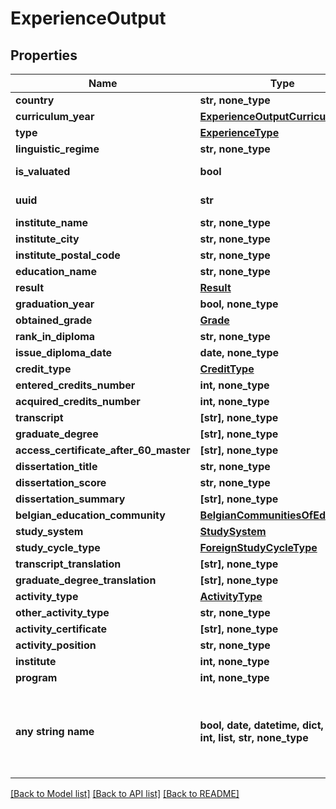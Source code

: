 # ExperienceOutput


## Properties
Name | Type | Description | Notes
------------ | ------------- | ------------- | -------------
**country** | **str, none_type** |  | 
**curriculum_year** | [**ExperienceOutputCurriculumYear**](ExperienceOutputCurriculumYear.md) |  | 
**type** | [**ExperienceType**](ExperienceType.md) |  | 
**linguistic_regime** | **str, none_type** |  | [optional] 
**is_valuated** | **bool** |  | [optional] [readonly] 
**uuid** | **str** |  | [optional] [readonly] 
**institute_name** | **str, none_type** |  | [optional] 
**institute_city** | **str, none_type** |  | [optional] 
**institute_postal_code** | **str, none_type** |  | [optional] 
**education_name** | **str, none_type** |  | [optional] 
**result** | [**Result**](Result.md) |  | [optional] 
**graduation_year** | **bool, none_type** |  | [optional] 
**obtained_grade** | [**Grade**](Grade.md) |  | [optional] 
**rank_in_diploma** | **str, none_type** |  | [optional] 
**issue_diploma_date** | **date, none_type** |  | [optional] 
**credit_type** | [**CreditType**](CreditType.md) |  | [optional] 
**entered_credits_number** | **int, none_type** |  | [optional] 
**acquired_credits_number** | **int, none_type** |  | [optional] 
**transcript** | **[str], none_type** |  | [optional] 
**graduate_degree** | **[str], none_type** |  | [optional] 
**access_certificate_after_60_master** | **[str], none_type** |  | [optional] 
**dissertation_title** | **str, none_type** |  | [optional] 
**dissertation_score** | **str, none_type** |  | [optional] 
**dissertation_summary** | **[str], none_type** |  | [optional] 
**belgian_education_community** | [**BelgianCommunitiesOfEducation**](BelgianCommunitiesOfEducation.md) |  | [optional] 
**study_system** | [**StudySystem**](StudySystem.md) |  | [optional] 
**study_cycle_type** | [**ForeignStudyCycleType**](ForeignStudyCycleType.md) |  | [optional] 
**transcript_translation** | **[str], none_type** |  | [optional] 
**graduate_degree_translation** | **[str], none_type** |  | [optional] 
**activity_type** | [**ActivityType**](ActivityType.md) |  | [optional] 
**other_activity_type** | **str, none_type** |  | [optional] 
**activity_certificate** | **[str], none_type** |  | [optional] 
**activity_position** | **str, none_type** |  | [optional] 
**institute** | **int, none_type** |  | [optional] 
**program** | **int, none_type** |  | [optional] 
**any string name** | **bool, date, datetime, dict, float, int, list, str, none_type** | any string name can be used but the value must be the correct type | [optional]

[[Back to Model list]](../README.md#documentation-for-models) [[Back to API list]](../README.md#documentation-for-api-endpoints) [[Back to README]](../README.md)



